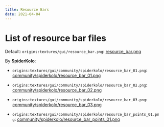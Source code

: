 ```yaml
---
title: Resource Bars
date: 2021-04-04
---
```

# List of resource bar files

Default: `origins:textures/gui/resource_bar.png`: [resource_bar.png](https://github.com/apace100/origins-fabric/blob/master/src/main/resources/assets/origins/textures/gui/resource_bar.png)

By **SpiderKolo**:

* `origins:textures/gui/community/spiderkolo/resource_bar_01.png`: [community/spiderkolo/resource_bar_01.png](https://github.com/apace100/origins-fabric/blob/master/src/main/resources/assets/origins/textures/gui/community/spiderkolo/resource_bar_01.png)

* `origins:textures/gui/community/spiderkolo/resource_bar_02.png`: [community/spiderkolo/resource_bar_02.png](https://github.com/apace100/origins-fabric/blob/master/src/main/resources/assets/origins/textures/gui/community/spiderkolo/resource_bar_02.png)

* `origins:textures/gui/community/spiderkolo/resource_bar_03.png`: [community/spiderkolo/resource_bar_03.png](https://github.com/apace100/origins-fabric/blob/master/src/main/resources/assets/origins/textures/gui/community/spiderkolo/resource_bar_03.png)

* `origins:textures/gui/community/spiderkolo/resource_bar_points_01.png`: [community/spiderkolo/resource_bar_points_01.png](https://github.com/apace100/origins-fabric/blob/master/src/main/resources/assets/origins/textures/gui/community/spiderkolo/resource_bar_points_01.png)
